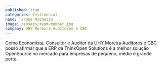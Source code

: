 ```yaml
---
published: true
categories: testimonial
name: Tirone Michelin
image: /assets/team-member.jpg
company: UHY Moreira Auditores e CBC
---
```



Como Economista, Consultor e Auditor da UHY Moreira Auditores e CBC posso afirmar que a ERP da ThinkOpen Solutions &#233; a melhor solu&#231;&#227;o OpenSource no mercado para empresas de pequeno, m&#233;dio e grande porte.